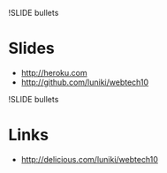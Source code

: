 !SLIDE bullets

# Slides #
* http://heroku.com
* http://github.com/luniki/webtech10

!SLIDE bullets

# Links #
* http://delicious.com/luniki/webtech10

